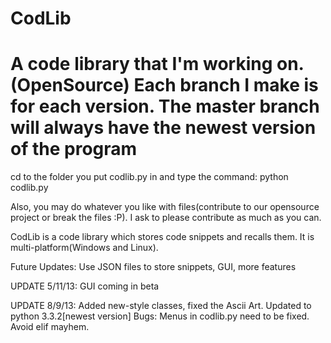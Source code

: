 CodLib
======

A code library that I'm working on.(OpenSource)
Each branch I make is for each version. The master branch will always have the newest version of the program
======

cd to the folder you put codlib.py in and type the command: python codlib.py

Also, you may do whatever you like with files(contribute to our opensource
project or break the files :P). I ask to please contribute as much as you can.

CodLib is a code library which stores code snippets and recalls them. It is multi-platform(Windows and Linux).

Future Updates: Use JSON files to store snippets, GUI, more features

UPDATE 5/11/13:
GUI coming in beta

UPDATE 8/9/13:
Added new-style classes, fixed the Ascii Art. Updated to python 3.3.2[newest version]
Bugs: Menus in codlib.py need to be fixed. Avoid elif mayhem.
